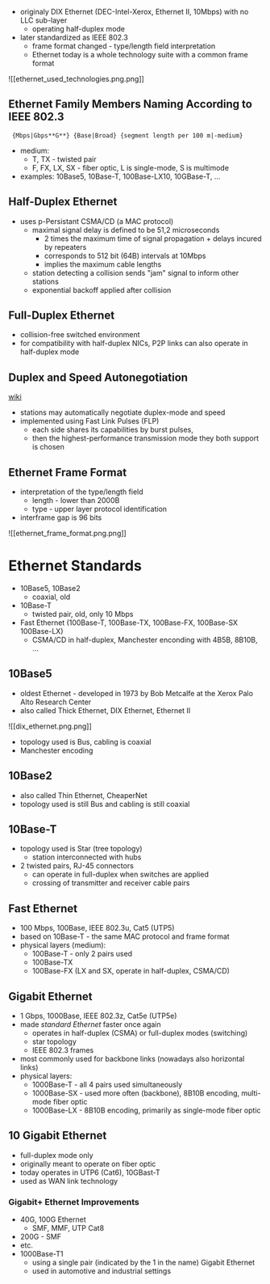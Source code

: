 - originaly DIX Ethernet (DEC-Intel-Xerox, Ethernet II, 10Mbps) with no LLC sub-layer
	- operating half-duplex mode
- later standardized as IEEE 802.3
	- frame format changed - type/length field interpretation
	- Ethernet today is a whole technology suite with a common frame format

![[ethernet_used_technologies.png.png]]


## Ethernet Family Members Naming According to IEEE 802.3
	 
     {Mbps|Gbps**G**} {Base|Broad} {segment length per 100 m|-medium}

- medium:
	- T, TX - twisted pair
	- F, FX, LX, SX - fiber optic, L is single-mode, S is multimode
- examples: 10Base5, 10Base-T, 100Base-LX10, 10GBase-T, ...

## Half-Duplex Ethernet
- uses p-Persistant CSMA/CD (a MAC protocol)
	- maximal signal delay is defined to be 51,2 microseconds
		- 2 times the maximum time of signal propagation + delays incured by repeaters
		- corresponds to 512 bit (64B) intervals at 10Mbps
		- implies the maximum cable lengths
	- station detecting a collision sends "jam" signal to inform other stations
	- exponential backoff applied after collision

## Full-Duplex Ethernet
- collision-free switched environment
- for compatibility with half-duplex NICs, P2P links can also operate in half-duplex mode

## Duplex and Speed Autonegotiation
[wiki](https://en.wikipedia.org/wiki/Autonegotiation?useskin=vector)
- stations may automatically negotiate duplex-mode and speed
- implemented using Fast Link Pulses (FLP)
	- each side shares its capabilities by burst pulses, 
	- then the highest-performance transmission mode they both support is chosen

## Ethernet Frame Format
- interpretation of the type/length field
	- length - lower than 2000B
	- type - upper layer protocol identification
- interframe gap is 96 bits

![[ethernet_frame_format.png.png]]

# Ethernet Standards

- 10Base5, 10Base2 
	- coaxial, old
- 10Base-T 
	- twisted pair, old, only 10 Mbps
- Fast Ethernet (100Base-T, 100Base-TX, 100Base-FX, 100Base-SX 100Base-LX) 
	- CSMA/CD in half-duplex, Manchester enconding with 4B5B, 8B10B, ...

## 10Base5
- oldest Ethernet - developed in 1973 by Bob Metcalfe at the Xerox Palo Alto Research Center
- also called Thick Ethernet, DIX Ethernet, Ethernet II

![[dix_ethernet.png.png]]

- topology used is Bus, cabling is coaxial
- Manchester encoding

## 10Base2
- also called Thin Ethernet, CheaperNet
- topology used is still Bus and cabling is still coaxial

## 10Base-T
- topology used is Star (tree topology)
	- station interconnected with hubs
- 2 twisted pairs, RJ-45 connectors
	- can operate in full-duplex when switches are applied
	- crossing of transmitter and receiver cable pairs

## Fast Ethernet
- 100 Mbps, 100Base, IEEE 802.3u, Cat5 (UTP5)
- based on 10Base-T - the same MAC protocol and frame format
- physical layers (medium): 
	- 100Base-T - only 2 pairs used
	- 100Base-TX
	- 100Base-FX (LX and SX, operate in half-duplex, CSMA/CD)

## Gigabit Ethernet
- 1 Gbps, 1000Base, IEEE 802.3z, Cat5e (UTP5e)
- made *standard Ethernet* faster once again
	- operates in half-duplex (CSMA) or full-duplex modes (switching)
	- star topology
	- IEEE 802.3 frames
- most commonly used for backbone links (nowadays also horizontal links)
- physical layers:
	- 1000Base-T - all 4 pairs used simultaneously
	- 1000Base-SX - used more often (backbone), 8B10B encoding, multi-mode fiber optic
	- 1000Base-LX - 8B10B encoding, primarily as single-mode fiber optic

## 10 Gigabit Ethernet
- full-duplex mode only
- originally meant to operate on fiber optic
- today operates in UTP6 (Cat6), 10GBast-T
- used as WAN link technology

### Gigabit+ Ethernet Improvements
- 40G, 100G Ethernet
	- SMF, MMF, UTP Cat8
- 200G - SMF
- etc.
- 1000Base-T1 
	- using a single pair (indicated by the 1 in the name) Gigabit Ethernet
	- used in automotive and industrial settings




